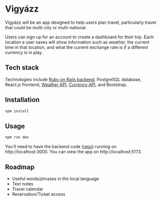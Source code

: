 # Vigyázz

Vigyázz will be an app designed to help users plan travel, particularly travel that could be multi-city or multi-national.

Users can sign up for an account to create a dashboard for their trip. Each location a user saves will show information such as weather, the current time in that location, and what the current exchange rate is if a different currency is in play.

## Tech stack

Technologies include [Ruby on Rails backend](https://github.com/mikemccomb/vigyazz-api), PostgreSQL database, React.js frontend, [Weather API](https://www.weatherapi.com/), [Currency API](https://currencyapi.com/), and Bootstrap.

## Installation

```bash
npm install
```

## Usage

```bash
npm run dev
```

You'll need to have the backend code ([repo](https://github.com/mikemccomb/vigyazz-api)) running on http://localhost:3000.
You can view the app on http://localhost:5173.

## Roadmap

- Useful words/phrases in the local language
- Text notes
- Travel calendar
- Reservation/Ticket access
